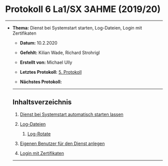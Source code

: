 # Protokoll 6 La1/SX 3AHME (2019/20)

--------------

* **Thema:** Dienst bei Systemstart starten, Log-Dateien, Login mit Zertifikaten

  * **Datum:** 10.2.2020

  * **Gefehlt:** Kilian Wade, Richard Strohrigl

  * **Erstellt von:** Michael Ully
  
  * **Letztes Protokoll:** [5. Protokoll](https://github.com/HTLMechatronics/m17-3ahme-la1-sx/blob/ullmim17/ullmim17/protokolle/protokoll-5_2020-02-03_ullmim17.md)
  
  * **Nächstes Protokoll:**

  --------------------------------------------------

  ## Inhaltsverzeichnis

  1.  [Dienst bei Systemstart automatisch starten lassen](#dienst-bei-systemstart-automatisch-starten-lassen)
      
  2. [Log-Dateien](#log-dateien)
     1. [Log-Rotate](#log-rotate)
  3. [Eigenen Benutzer für den Dienst anlegen](#eigenen-benutzer-für-den-dienst-anlegen)
  
  4. [Login mit Zertifikaten](#login-mit-zertifikaten)

  
 

  ---------------------------------------------------------------
